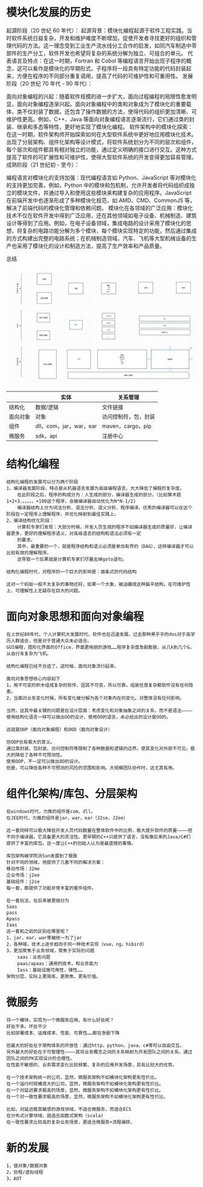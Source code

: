 # 模块化发展的历史

起源阶段（20 世纪 60 年代）：
起源背景：模块化编程起源于软件工程实践。当时软件系统日益复杂，开发和维护难度不断增加，促使开发者寻找更好的组织和管理代码的方法。这一理念受到工业生产流水线分工合作的启发，如同汽车制造中零部件的生产分工，软件开发也希望将复杂的系统分解为独立、可组合的单元。
代表语言及特点：在这一时期，Fortran 和 Cobol 等编程语言开始出现子程序的概念，这可以看作是模块化的早期形式。子程序将一段具有特定功能的代码封装起来，方便在程序的不同部分重复调用，提高了代码的可维护性和可重用性。
发展阶段（20 世纪 70 年代 - 90 年代）：

面向对象编程的兴起：随着软件规模的进一步扩大，面向过程编程的局限性愈发明显，面向对象编程逐渐兴起。面向对象编程中的类和对象成为了模块化的重要载体，类不仅封装了数据，还包含了操作数据的方法，使得代码的组织更加清晰、可维护性更高。例如，C++、Java 等面向对象编程语言逐渐流行，它们通过类的封装、继承和多态等特性，更好地实现了模块化编程。
软件架构中的模块化探索：在这一时期，软件架构师开始探索如何在大型软件系统中更好地应用模块化技术。出现了分层架构、组件化架构等设计模式，将软件系统划分为不同的层次和组件，每个层次和组件都具有相对独立的功能，通过定义明确的接口进行交互。这种方式提高了软件的可扩展性和可维护性，使得大型软件系统的开发变得更加容易管理。
成熟阶段（21 世纪初 - 至今）：

编程语言对模块化的支持加强：现代编程语言如 Python、JavaScript 等对模块化的支持更加完善。例如，Python 中的模块和包机制，允许开发者将代码组织成独立的模块文件，并通过导入和使用这些模块来构建复杂的应用程序。JavaScript 在前端开发中也逐渐形成了多种模块化规范，如 AMD、CMD、CommonJS 等，解决了前端代码的模块化管理和依赖问题。
模块化在各领域的广泛应用：模块化技术不仅在软件开发中得到广泛应用，还在其他领域如电子设备、机械制造、建筑设计等得到了应用。例如，在电子设备领域，集成电路的设计采用了模块化的思想，将复杂的电路功能分解为多个模块，每个模块实现特定的功能，然后通过集成的方式构建出完整的电路系统；在机械制造领域，汽车、飞机等大型机械设备的生产也采用了模块化的设计和制造方法，提高了生产效率和产品质量。


总结

![img_1.png](img_1.png)

|     | 实体                  | 关系管理            | 
|-----|---------------------|-----------------| 
| 结构化 | 数据/逻辑               | 文件链接            | 
| 面向对象 | 对象                  | 访问控制符，包，封装      | 
| 组件  | dll，com，jar，war，ear | maven，cargo，pip | 
| 微服务 | sdk，api             | 注册中心            | 






# 结构化编程

    结构化编程的发展可以分为两个阶段
    1，编译器发展阶段，特点是从机器语言发展为高级编程语言。大大降低了编程的复杂度。
        在此阶段之后，程序的构成分为：人生成的部分，编译器生成的部分。（比如算术题1+2+3.。。。。。+100这个程序，会被编译器自动优化为N*N-1/2)
        编译器结构上分为词法分析、语法分析、语义分析、程序编译。优秀的编译器可以在这个阶段在一定程序上理解程序，并优化映射到最佳实践上。
    2，编译结构优化阶段：
        计算机专家们发现：大部分时候，开发人员生成的程序不如编译器生成的质量好，让编译器更多，更好的理解程序语义，对高级语言的结构和语法必须有一定
        的要求。
        其中，最重要的一个，就是程序结构和语义必须是单向有界的（DAG），这样编译器才可以比较有效的理解程序。
        这导致一个后果就是计算机专家们尽量去掉goto语句。
        
    结构化编程时代，对程序的一个巨大的影响是：面条式的代码结构
        
    这对一个蚂蚁一般不太复杂的事物还好，如果一个大象，被迫碾成这种扁平结构。在可维护性上、可理解性上无疑存在巨大的问题。


# 面向对象思想和面向对象编程

    在上世纪80年代，个人计算机大发展时代，软件也在迅速发展。过去那种黑乎乎的dos对于高学历人群适合，但是对于普通大众未必适合。
    GUI编程，图形化界面的Office，界面更绚丽的游戏……程序复杂度急剧膨胀，从几k到几个G。从自行车复杂为飞机。

    结构化编程已经不合适了。这时候，面向对象流行起来。
        
    面向对象思想核心内容如下 
    1，用不可变的积木组成复杂的软件，因其不可变，所以可靠，组装任意复杂都软件没有任何隐患。
    2，当面对业务变化时候，所有变化被分解为各个对象内在的变化。对整体没有任何影响。

    当然，这其中最关键的问题是在设计层面：考虑变化和对象抽象之间的关系，而不是语法————使用结构化语言一样可以做出OO的设计，使用OO的语言，未必给出的设计是OO的。

    这就是OOP（面向对象编程）和OOD（面向对象设计）

    但OOP也有极大的意义。
    通过类封装、包封装、访问控制符等限制了各种数据和逻辑的边界。使其变化对外部不可见。极大的降低了各种不可预测性。
    使用OOP，不一定可以做出OO的设计。
    但是，可以降低各种不可预测的风险的范围和影响。大规模团队协作时，这尤其有用。

# 组件化架构/库包、分层架构

    
    在windows时代，力推的组件是com，dll。
    在JEE时代，力推的组件是jar，war，ear（J2se，J2ee）
    
    这一套同样可以极大降低开发人员代码数量在整体软件中的比例，极大提升软件的质量————但不同于编译器，它具备更大的灵活性。更早期的C++只提供了语言，没有像后来的Java/C#们
    提供了丰富的库包。这一度让C++的创始人认为是最遗憾的事情。

    库包架构被学院派Sun发展到了极致
    针对不同的领域，他提供了几套不同的解决方案：
    移动市场：J2me
    企业市场：j2ee
    基础组件：j2se
    每一套，都提供了功能非常丰富的套件组件。

    在一套玩法，在后来被更细分为
    Saas
    pass
    Apass
    Iaas
    这一套和之前的区别在哪里呢？
    1，jar，ear，war等被统一为了jar
    2，各种端，技术上逐步趋向于同一种技术实现（vue，ng，hibird）
    3，更加聚焦于业务领域，聚焦于实际的问题
        saas：业务问题
        paas/apaas：通用的技术，和业务能力
        Iass：基础设施可用性，弹性……
    架构分层，实际上更简练，更聚焦，更有价值。

# 微服务

    将一个模块，实现为一个微服务应用，有什么好处呢？
    好处不多。坏处不少
    比如部署成本、运维成本、性能、可靠性……都在急剧下降

    但最大的好处在于架构体系的开放性：通过http，python，java，c#等可以自由交互。
    另外最大的好处在于可管理性————其将业务概念之间的关系映射为开发团队之间的关系。通过团队之间的PK实现设计的合理性。
    在性能不敏感的、业务需求变化比较频繁、复杂的应用开发场景，具有比较大的优势。
        
    在一个技术架构统一的公司，显然，微服务架构不如模块化架构更有性价比。
    在一个运行时规模庞大的公司，显然，微服务架构不如模块化架构更有性价比。
    在一个对延迟要求极高的场景，显然，微服务架构不如模块化架构更有性价比。
    在一个对一致性要求极高的场景，显然，微服务架构不如模块化架构更有性价比。

    比如，对延迟极其敏感的游戏领域，不适合微服务，而适合ECS
    在分布式计算领域，就适合函数式架构（scala)
    在一致性要求比较高的复杂业务场景，更适合微服务+流程编排。

# 新的发展
    
    1，值对象/数据对象
    2，协程/虚拟线程
    3，AOT

